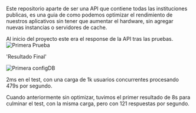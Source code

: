 
Este repositorio aparte de ser una API que contiene todas las instituciones publicas, es una guia de como podemos optimizar el rendimiento de nuestros aplicativos sin tener que aumentar el hardware, sin agregar nuevas instancias o servidores de cache.

Al inicio del proyecto este era el response de la API tras las pruebas.
![Primera Prueba](https://i.ibb.co/7NQ9Kmb/Primera-Prueba.png)

'Resultado Final'

![Primera configDB](https://i.ibb.co/3SpB4c1/Resultado-Final-Prueba.png)

2ms en el test, con una carga de 1k usuarios concurrentes procesando 479s por segundo.

Cuando anteriormente sin optimizar, tuvimos el primer resultado de 8s para culminar el test, con la misma carga, pero con 121 respuestas por segundo.
